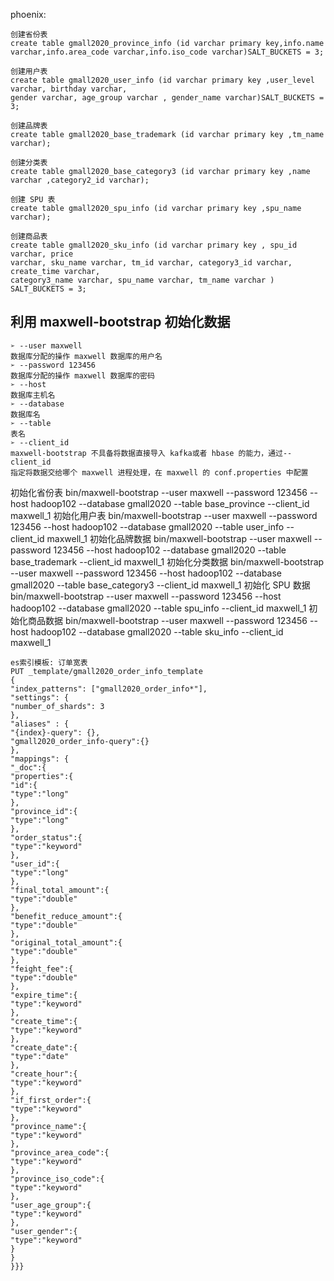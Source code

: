 phoenix:
```
创建省份表
create table gmall2020_province_info (id varchar primary key,info.name
varchar,info.area_code varchar,info.iso_code varchar)SALT_BUCKETS = 3;
```

```
创建用户表
create table gmall2020_user_info (id varchar primary key ,user_level varchar, birthday varchar,
gender varchar, age_group varchar , gender_name varchar)SALT_BUCKETS = 3;
```

```
创建品牌表
create table gmall2020_base_trademark (id varchar primary key ,tm_name varchar);
```

```
创建分类表
create table gmall2020_base_category3 (id varchar primary key ,name
varchar ,category2_id varchar);
```

```
创建 SPU 表
create table gmall2020_spu_info (id varchar primary key ,spu_name varchar);
```


```
创建商品表
create table gmall2020_sku_info (id varchar primary key , spu_id varchar, price
varchar, sku_name varchar, tm_id varchar, category3_id varchar, create_time varchar,
category3_name varchar, spu_name varchar, tm_name varchar ) SALT_BUCKETS = 3;
```
## 利用 maxwell-bootstrap 初始化数据
```
➢ --user maxwell
数据库分配的操作 maxwell 数据库的用户名
➢ --password 123456
数据库分配的操作 maxwell 数据库的密码
➢ --host
数据库主机名
➢ --database
数据库名
➢ --table
表名
➢ --client_id
maxwell-bootstrap 不具备将数据直接导入 kafka或者 hbase 的能力，通过--client_id
指定将数据交给哪个 maxwell 进程处理，在 maxwell 的 conf.properties 中配置
```
初始化省份表
bin/maxwell-bootstrap --user maxwell --password 123456 --host hadoop102 --database gmall2020 --table base_province --client_id maxwell_1
初始化用户表
bin/maxwell-bootstrap --user maxwell --password 123456 --host hadoop102 --database gmall2020 --table user_info --client_id maxwell_1
初始化品牌数据
bin/maxwell-bootstrap --user maxwell --password 123456 --host hadoop102 --database gmall2020 --table base_trademark --client_id maxwell_1
初始化分类数据
bin/maxwell-bootstrap --user maxwell --password 123456 --host hadoop102 --database gmall2020 --table base_category3 --client_id maxwell_1
初始化 SPU 数据
bin/maxwell-bootstrap --user maxwell --password 123456 --host hadoop102 --database gmall2020 --table spu_info --client_id maxwell_1
初始化商品数据
bin/maxwell-bootstrap --user maxwell --password 123456 --host hadoop102 --database gmall2020 --table sku_info --client_id maxwell_1
```
es索引模板: 订单宽表
PUT _template/gmall2020_order_info_template
{
"index_patterns": ["gmall2020_order_info*"],
"settings": {
"number_of_shards": 3
},
"aliases" : {
"{index}-query": {},
"gmall2020_order_info-query":{}
},
"mappings": {
"_doc":{
"properties":{
"id":{
"type":"long"
},
"province_id":{
"type":"long"
},
"order_status":{
"type":"keyword"
},
"user_id":{
"type":"long"
},
"final_total_amount":{
"type":"double"
},
"benefit_reduce_amount":{
"type":"double"
},
"original_total_amount":{
"type":"double"
},
"feight_fee":{
"type":"double"
},
"expire_time":{
"type":"keyword"
},
"create_time":{
"type":"keyword"
},
"create_date":{
"type":"date"
},
"create_hour":{
"type":"keyword"
},
"if_first_order":{
"type":"keyword"
},
"province_name":{
"type":"keyword"
},
"province_area_code":{
"type":"keyword"
},
"province_iso_code":{
"type":"keyword"
},
"user_age_group":{
"type":"keyword"
},
"user_gender":{
"type":"keyword"
}
}
}}}
```